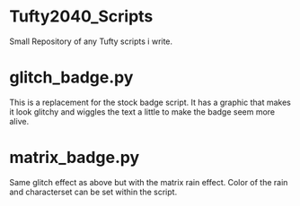 # Tufty2040_Scripts
Small Repository of any Tufty scripts i write.

# glitch_badge.py
This is a replacement for the stock badge script.  It has a graphic that makes it look glitchy and wiggles the text a little to make the badge seem more alive.

# matrix_badge.py
Same glitch effect as above but with the matrix rain effect.  Color of the rain and characterset can be set within the script.
